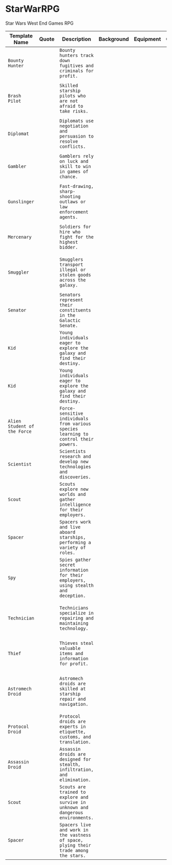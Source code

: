 # StarWarRPG
Star Wars West End Games RPG

| Template Name        | Quote         | Description                | Background | Equipment | Credits | Attributes                     | Skills                                                                                   |
|----------------------|---------------|----------------------------|------------|-----------|---------|--------------------------------|------------------------------------------------------------------------------------------|
| `Bounty Hunter`      |               | `Bounty hunters track down fugitives and criminals for profit.` |            |           |         | `DEX 3D, KNO 2D, MEC 2D+2, PER 3D, STR 3D, TEC 2D+2` | `Blaster 4D, Dodge 4D, Brawling Parry 3D+2, Search 3D+2, Vehicle Blasters 3D, Security 3D` |
| `Brash Pilot`        |               | `Skilled starship pilots who are not afraid to take risks.` |            |           |         | `DEX 2D+2, KNO 2D+1, MEC 4D, PER 2D+2, STR 2D+2, TEC 2D+2` | `Starship Piloting 5D, Starship Gunnery 4D+1, Starship Shields 4D+1, Astrogation 4D, Blaster 3D, Dodge 3D+2` |
| `Diplomat`           |               | `Diplomats use negotiation and persuasion to resolve conflicts.` |            |           |         | `DEX 2D+1, KNO 3D+2, MEC 2D, PER 4D, STR 2D+1, TEC 2D+1` | `Bargain 5D, Command 5D, Con 5D, Persuasion 5D, Languages 4D, Dodge 3D+1` |
| `Gambler`            |               | `Gamblers rely on luck and skill to win in games of chance.` |            |           |         | `DEX 3D+1, KNO 2D+2, MEC 2D+1, PER 4D, STR 2D+1, TEC 2D+1` | `Blaster 4D, Dodge 4D, Gambling 5D, Con 4D+2, Forgery 4D, Streetwise 4D` |
| `Gunslinger`         |               | `Fast-drawing, sharp-shooting outlaws or law enforcement agents.` |            |           |         | `DEX 4D, KNO 2D+1, MEC 2D+1, PER 3D+1, STR 3D, TEC 2D+1` | `Blaster 5D, Dodge 5D, Brawling Parry 4D, Fast Draw 5D, Search 4D, Streetwise 4D` |
| `Mercenary`          |               | `Soldiers for hire who fight for the highest bidder.` |            |           |         | `DEX 3D, KNO 2D+1, MEC 2D+2, PER 3D, STR 3D+1, TEC 2D+1` | `Blaster 4D, Dodge 4D, Brawling Parry 3D+2, Grenade 3D+2, Vehicle Blasters 3D+2, Demolitions 3D+1` |
| `Smuggler`                  |               | `Smugglers transport illegal or stolen goods across the galaxy.` |            |           |         | `DEX 3D, KNO 2D+2, MEC 4D, PER 3D, STR 2D+2, TEC 2D+1` | `Blaster 4D, Dodge 4D, Starship Piloting 5D, Starship Gunnery 4D, Starship Shields 4D, Astrogation 4D+2` |
| `Senator`                   |               | `Senators represent their constituents in the Galactic Senate.` |            |           |         | `DEX 2D+1, KNO 4D, MEC 2D, PER 4D, STR 2D+1, TEC 2D+1` | `Bargain 5D, Command 5D, Con 5D, Persuasion 5D, Languages 4D+2, Dodge 3D+1` |
| `Kid`                        |               | `Young individuals eager to explore the galaxy and find their destiny.` |            |           |         | `DEX 3D, KNO 2D+1, MEC 2D+1, PER 3D+1, STR 2D+2, TEC 2D+1` | `Blaster 3D+2, Dodge 3D+2, Brawling Parry 3D+1, Search 3D+2, Running 3D+2, Climbing/Jumping 3D+2` |
| `Kid`                        |               | `Young individuals eager to explore the galaxy and find their destiny.` |            |           |         | `DEX 3D, KNO 2D+1, MEC 2D+1, PER 3D+1, STR 2D+2, TEC 2D+1` | `Blaster 3D+2, Dodge 3D+2, Brawling Parry 3D+1, Search 3D+2, Running 3D+2, Climbing/Jumping 3D+2` |
| `Alien Student of the Force` |               | `Force-sensitive individuals from various species learning to control their powers.` |            |           |         | `DEX 2D+2, KNO 2D+2, MEC 2D+1, PER 3D+2, STR 2D+1, TEC 2D+1` | `Dodge 4D, Lightsaber 4D, Scholar: Jedi Lore 3D+2, Control 2D, Sense 2D, Alter 2D` |
| `Scientist`            |               | `Scientists research and develop new technologies and discoveries.` |            |           |         | `DEX 2D+1, KNO 4D, MEC 2D+1, PER 3D, STR 2D+1, TEC 3D+1` | `Computers 5D, Scholar 5D, Investigation 4D+2, Repair 4D+2, Demolitions 4D, First Aid 4D` |
| `Scout`                |               | `Scouts explore new worlds and gather intelligence for their employers.` |            |           |         | `DEX 3D, KNO 2D+2, MEC 3D+1, PER 3D+1, STR 2D+2, TEC 2D+1` | `Survival 4D+2, Navigation 4D, Sneak 4D, Search 4D, Planetary Systems 4D, Blaster 3D+2` |
| `Spacer`               |               | `Spacers work and live aboard starships, performing a variety of roles.` |            |           |         | `DEX 2D+2, KNO 2D+1, MEC 4D, PER 2D+1, STR 2D+2, TEC 2D+2` | `Starship Piloting 5D, Starship Gunnery 4D, Astrogation 4D+1, Starship Shields 4D, Blaster 3D, Dodge 3D` |
| `Spy`                  |               | `Spies gather secret information for their employers, using stealth and deception.` |            |           |         | `DEX 3D+1, KNO 2D+2, MEC 2D+1, PER 4D, STR 2D+1, TEC 2D+1` | `Forgery 4D+2, Con 5D, Sneak 5D, Hide 4D, Search 4D, Investigation 4D` |
| `Technician`           |               | `Technicians specialize in repairing and maintaining technology.` |            |           |         | `DEX 2D+2, KNO 3D, MEC 2D+1, PER 2D+2, STR 2D+2, TEC 4D` | `Repair 5D, Droid Repair 5D, Security 4D+2, Computer Programming/Repair 4D+2, Blaster 3D, Dodge 3D` |
| `Thief`                |               | `Thieves steal valuable items and information for profit.` |            |           |         | `DEX 4D, KNO 2D+1, MEC 2D+1, PER 3D+1, STR 2D+2, TEC 2D+1` | `Pickpocket 5D, Sneak 5D, Hide 4D+2, Security 4D+2, Con 4D, Search 4D` |
| `Astromech Droid`        |               | `Astromech droids are skilled at starship repair and navigation.` |            |           |         | `DEX 1D, KNO 1D, MEC 3D, PER 1D, STR 1D, TEC 3D` | `Astrogation 5D, Starship Repair 5D, Computer Programming/Repair 4D, Starship Gunnery 3D, Starship Shields 3D` |
| `Protocol Droid`         |               | `Protocol droids are experts in etiquette, customs, and translation.` |            |           |         | `DEX 1D, KNO 4D, MEC 1D, PER 3D, STR 1D, TEC 2D` | `Bureaucracy 5D, Languages 8D, Cultures 5D, Persuasion 4D, Etiquette 5D, Scholar 4D` |
| `Assassin Droid`         |               | `Assassin droids are designed for stealth, infiltration, and elimination.` |            |           |         | `DEX 4D, KNO 1D+2, MEC 2D, PER 2D+2, STR 3D, TEC 2D+2` | `Blaster 5D, Dodge 5D, Brawling Parry 4D, Stealth 4D+2, Search 3D+2, Security 4D` |
| `Scout`                  |               | `Scouts are trained to explore and survive in unknown and dangerous environments.` |            |           |         | `DEX 2D+2, KNO 3D, MEC 2D+2, PER 4D, STR 2D+1, TEC 2D+1` | `Survival 5D, Search 5D, Sneak 4D+2, Blaster 3D+2, Dodge 3D+2, Planetary Systems 4D` |
| `Spacer`                 |               | `Spacers live and work in the vastness of space, plying their trade among the stars.` |            |           |         | `DEX 2D+2, KNO 2D+1, MEC 4D, PER 2D+2, STR 2D+2, TEC 2D+2` | `Starship Piloting 5D, Starship Gunnery 4D+1, Starship Shields 4D+1, Astrogation 4D, Blaster 3D, Dodge 3D+2` |
